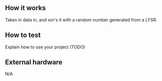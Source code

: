 <!---

This file is used to generate your project datasheet. Please fill in the information below and delete any unused
sections.

You can also include images in this folder and reference them in the markdown. Each image must be less than
512 kb in size, and the combined size of all images must be less than 1 MB.
-->

## How it works

Takes in data in, and xor's it with a random number generated from a LFSR.

## How to test

Explain how to use your project (TODO)

## External hardware

N/A
